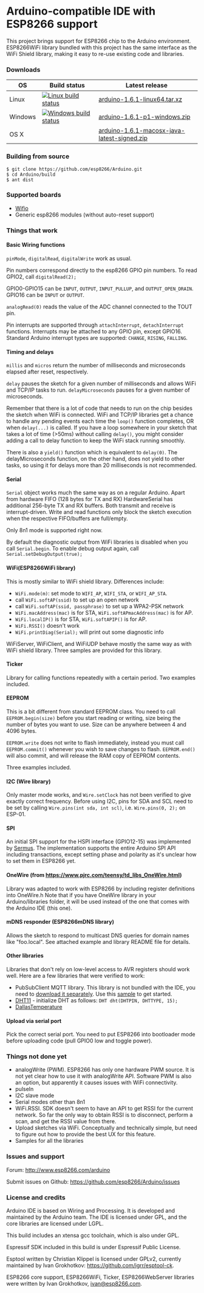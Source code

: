 Arduino-compatible IDE with ESP8266 support
===========================================

This project brings support for ESP8266 chip to the Arduino environment. ESP8266WiFi library bundled with this project has the same interface as the WiFi Shield library, making it easy to re-use existing code and libraries.

### Downloads ###

| OS | Build status | Latest release |
| --- | ------------ | -------------- |
| Linux | [![Linux build status](http://img.shields.io/travis/igrr/Arduino.svg)](https://travis-ci.org/igrr/Arduino) | [arduino-1.6.1-linux64.tar.xz](../../releases/download/1.6.1-esp8266-1/arduino-1.6.1-linux64.tar.xz) |
| Windows | [![Windows build status](http://img.shields.io/appveyor/ci/igrr/Arduino.svg)](https://ci.appveyor.com/project/igrr/Arduino) | [arduino-1.6.1-p1-windows.zip](https://github.com/igrr/Arduino/releases/download/1.6.1-esp8266-1/arduino-1.6.1-p1-windows.zip) |
| OS X |  | [arduino-1.6.1-macosx-java-latest-signed.zip](../../releases/download/1.6.1-esp8266-1/arduino-1.6.1-macosx-java-latest-signed.zip) |


### Building from source ###
```
$ git clone https://github.com/esp8266/Arduino.git
$ cd Arduino/build
$ ant dist
```

### Supported boards ###
- [Wifio](http://wifio.cc)
- Generic esp8266 modules (without auto-reset support)

### Things that work ###

#### Basic Wiring functions ####

```pinMode```, ```digitalRead```, ```digitalWrite``` work as usual.

Pin numbers correspond directly to the esp8266 GPIO pin numbers. To read GPIO2,
call ```digitalRead(2);```

GPIO0-GPIO15 can be ```INPUT```, ```OUTPUT```, ```INPUT_PULLUP```, and ```OUTPUT_OPEN_DRAIN```.
GPIO16 can be ```INPUT``` or ```OUTPUT```.

```analogRead(0)``` reads the value of the ADC channel connected to the TOUT pin.

Pin interrupts are supported through ```attachInterrupt```, ```detachInterrupt``` functions.
Interrupts may be attached to any GPIO pin, except GPIO16. Standard Arduino interrupt
types are supported: ```CHANGE```, ```RISING```, ```FALLING```.

#### Timing and delays ####
```millis``` and ```micros``` return the number of milliseconds and microseconds elapsed after reset, respectively.

```delay``` pauses the sketch for a given number of milliseconds and allows WiFi and TCP/IP tasks to run.
```delayMicroseconds``` pauses for a given number of microseconds.

Remember that there is a lot of code that needs to run on the chip besides the sketch
when WiFi is connected. WiFi and TCP/IP libraries get a chance to handle any pending
events each time the ```loop()``` function completes, OR when ```delay(...)``` is called.
If you have a loop somewhere in your sketch that takes a lot of time (>50ms) without
calling ```delay()```, you might consider adding a call to delay function to keep the WiFi
stack running smoothly.

There is also a ```yield()``` function which is equivalent to ```delay(0)```. The delayMicroseconds
function, on the other hand, does not yield to other tasks, so using it for delays
more than 20 milliseconds is not recommended.

#### Serial ####

```Serial``` object works much the same way as on a regular Arduino. Apart from hardware FIFO (128 bytes for TX and RX) HardwareSerial has additional 256-byte TX and RX buffers. Both transmit and receive is interrupt-driven. Write and read functions only block the sketch execution when the respective FIFO/buffers are full/empty.

Only 8n1 mode is supported right now.

By default the diagnostic output from WiFi libraries is disabled when you call ```Serial.begin```. To enable debug output again, call ```Serial.setDebugOutput(true);```

#### WiFi(ESP8266WiFi library) ####

This is mostly similar to WiFi shield library. Differences include:

- ```WiFi.mode(m)```: set mode to ```WIFI_AP```, ```WIFI_STA```, or ```WIFI_AP_STA```.
- call ```WiFi.softAP(ssid)``` to set up an open network
- call ```WiFi.softAP(ssid, passphrase)``` to set up a WPA2-PSK network
- ```WiFi.macAddress(mac)``` is for STA, ```WiFi.softAPmacAddress(mac)``` is for AP.
- ```WiFi.localIP()``` is for STA, ```WiFi.softAPIP()``` is for AP.
- ```WiFi.RSSI()``` doesn't work
- ```WiFi.printDiag(Serial);``` will print out some diagnostic info

WiFiServer, WiFiClient, and WiFiUDP behave mostly the same way as with WiFi shield library.
Three samples are provided for this library.

#### Ticker ####

Library for calling functions repeatedly with a certain period. Two examples included.

#### EEPROM ####

This is a bit different from standard EEPROM class. You need to call ```EEPROM.begin(size)```
before you start reading or writing, size being the number of bytes you want to use.
Size can be anywhere between 4 and 4096 bytes.

```EEPROM.write``` does not write to flash immediately, instead you must call ```EEPROM.commit()```
whenever you wish to save changes to flash. ```EEPROM.end()``` will also commit, and will
release the RAM copy of EEPROM contents.

Three examples included.

#### I2C (Wire library) ####

Only master mode works, and ```Wire.setClock``` has not been verified to give exactly correct frequency.
Before using I2C, pins for SDA and SCL need to be set by calling
```Wire.pins(int sda, int scl)```, i.e. ```Wire.pins(0, 2);``` on ESP-01.

#### SPI ####

An initial SPI support for the HSPI interface (GPIO12-15) was implemented by [Sermus](https://github.com/Sermus).
The implementation supports the entire Arduino SPI API including transactions, except setting phase and polarity as it's unclear how to set them in ESP8266 yet.

#### OneWire (from https://www.pjrc.com/teensy/td_libs_OneWire.html) ####

Library was adapted to work with ESP8266 by including register definitions into OneWire.h
Note that if you have OneWire library in your Arduino/libraries folder, it will be used
instead of the one that comes with the Arduino IDE (this one).

#### mDNS responder (ESP8266mDNS library) ####

Allows the sketch to respond to multicast DNS queries for domain names like "foo.local".
See attached example and library README file for details.

#### Other libraries

Libraries that don't rely on low-level access to AVR registers should work well. Here are a few libraries that were verified to work:

- PubSubClient MQTT library. This library is not bundled with the IDE, you need to [download it separately](https://github.com/knolleary/pubsubclient). Use this [sample](https://gist.github.com/igrr/7f7e7973366fc01d6393) to get started.
- [DHT11](https://github.com/adafruit/DHT-sensor-library) - initialize DHT as follows: ```DHT dht(DHTPIN, DHTTYPE, 15);```
- [DallasTemperature](https://github.com/milesburton/Arduino-Temperature-Control-Library.git)


#### Upload via serial port ####
Pick the correct serial port.
You need to put ESP8266 into bootloader mode before uploading code (pull GPIO0 low and
toggle power).

### Things not done yet ###

- analogWrite (PWM). ESP8266 has only one hardware PWM source. It is not yet clear how to use it with analogWrite API. Software PWM is also an option, but apparently it causes issues with WiFi connectivity.
- pulseIn
- I2C slave mode
- Serial modes other than 8n1
- WiFi.RSSI. SDK doesn't seem to have an API to get RSSI for the current network. So far the only
	way to obtain RSSI is to disconnect, perform a scan, and get the RSSI value from there.
- Upload sketches via WiFi. Conceptually and technically simple, but need to figure out how to provide the best UX for this feature.
- Samples for all the libraries

### Issues and support ###

Forum: http://www.esp8266.com/arduino

Submit issues on Github: https://github.com/esp8266/Arduino/issues

### License and credits ###

Arduino IDE is based on Wiring and Processing. It is developed and maintained by the Arduino team. The IDE is licensed under GPL, and the core libraries are licensed under LGPL.

This build includes an xtensa gcc toolchain, which is also under GPL.

Espressif SDK included in this build is under Espressif Public License.

Esptool written by Christian Klippel is licensed under GPLv2, currently maintained by Ivan Grokhotkov: https://github.com/igrr/esptool-ck.

ESP8266 core support, ESP8266WiFi, Ticker, ESP8266WebServer libraries were written by Ivan Grokhotkov, ivan@esp8266.com.
